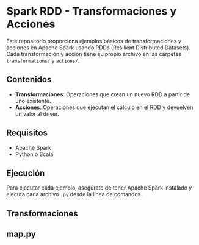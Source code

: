 # Spark RDD - Transformaciones y Acciones

Este repositorio proporciona ejemplos básicos de transformaciones y acciones en Apache Spark usando RDDs (Resilient Distributed Datasets). Cada transformación y acción tiene su propio archivo en las carpetas `transformations/` y `actions/`.

## Contenidos
- **Transformaciones**: Operaciones que crean un nuevo RDD a partir de uno existente.
- **Acciones**: Operaciones que ejecutan el cálculo en el RDD y devuelven un valor al driver.

## Requisitos
- Apache Spark
- Python o Scala

## Ejecución
Para ejecutar cada ejemplo, asegúrate de tener Apache Spark instalado y ejecuta cada archivo `.py` desde la línea de comandos.

## Transformaciones
## map.py
